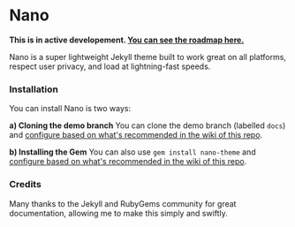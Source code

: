 # Nano

**This is in active developement. [You can see the roadmap here.](https://trello.com/b/6uBEAJwj)**

Nano is a super lightweight Jekyll theme built to work great on all platforms, respect user privacy, and load at lightning-fast speeds.

### Installation

You can install Nano is two ways:

**a) Cloning the demo branch**
You can clone the demo branch (labelled `docs`) and [configure based on what's recommended in the wiki of this repo](https://github.com/doamatto/nano/wiki/Configuration).

**b) Installing the Gem**
You can also use `gem install nano-theme` and [configure based on what's recommended in the wiki of this repo](https://github.com/doamatto/nano/wiki/Configuration).

### Credits

Many thanks to the Jekyll and RubyGems community for great documentation, allowing me to make this simply and swiftly.
